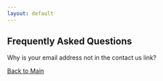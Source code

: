 ```yaml
---
layout: default
---
```


## Frequently Asked Questions

Why is your email address not in the contact us link?

[Back to Main](./)
